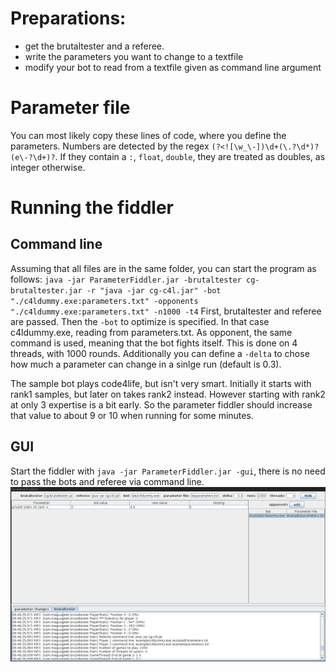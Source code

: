 # Preparations:
* get the brutaltester and a referee.
* write the parameters you want to change to a textfile
* modify your bot to read from a textfile given as command line argument

# Parameter file
You can most likely copy these lines of code, where you define the parameters.
Numbers are detected by the regex `(?<![\w_\-])\d+(\.?\d*)?(e\-?\d+)?`.
If they contain a `:`, `float`, `double`, they are treated as doubles, as integer otherwise.

# Running the fiddler

## Command line
Assuming that all files are in the same folder, you can start the program as follows:
`java -jar ParameterFiddler.jar -brutaltester cg-brutaltester.jar -r "java -jar cg-c4l.jar" -bot "./c4ldummy.exe:parameters.txt" -opponents "./c4ldummy.exe:parameters.txt" -n1000 -t4`
First, brutaltester and referee are passed.
Then the `-bot` to optimize is specified. In that case c4ldummy.exe, reading from parameters.txt.
As opponent, the same command is used, meaning that the bot fights itself.
This is done on 4 threads, with 1000 rounds.
Additionally you can define a `-delta` to chose how much a parameter can change in a sinlge run (default is 0.3).

The sample bot plays code4life, but isn't very smart.
Initially it starts with rank1 samples, but later on takes rank2 instead.
However starting with rank2 at only 3 expertise is a bit early.
So the parameter fiddler should increase that value to about 9 or 10 when running for some minutes.

## GUI
Start the fiddler with `java -jar ParameterFiddler.jar -gui`, there is no need to pass the bots and referee via command line.
![Screenshot](gui.png)
